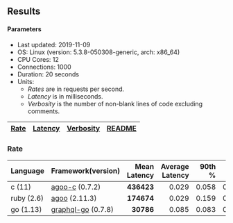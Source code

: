 ## Results

<!-- Result from here -->

#### Parameters
- Last updated: 2019-11-09
- OS: Linux (version: 5.3.8-050308-generic, arch: x86_64)
- CPU Cores: 12
- Connections: 1000
- Duration: 20 seconds
- Units:
  - _Rates_ are in requests per second.
  - _Latency_ is in milliseconds.
  - _Verbosity_ is the number of non-blank lines of code excluding comments.

| [Rate](rates.md) | [Latency](latency.md) | [Verbosity](verbosity.md) | [README](README.md) |
| ---------------- | --------------------- | ------------------------- | ------------------- |

### Rate
| Language | Framework(version) | Mean Latency | Average Latency | 90th % | 99th % | Std Dev | Rate | Verbosity |
| -------- | ------------------ | ------------:| ---------------:| ------:| ------:| -------:| ----:| ---------:|
| c (11) | [agoo-c](github.com/ohler55/agoo-c) (0.7.2) | **436423** | 0.029 | 0.058 | 0.175 | 0.185 | 0.08 | 345 |
| ruby (2.6) | [agoo](github.com/ohler55/agoo) (2.11.3) | **174674** | 0.029 | 0.159 | 0.359 | 1.956 | 0.38 | 107 |
| go (1.13) | [graphql-go](https://github.com/graphql-go/graphql) (0.7.8) | **30786** | 0.085 | 0.083 | 0.090 | 0.107 | 0.02 | 392 |
<!-- Result till here -->
